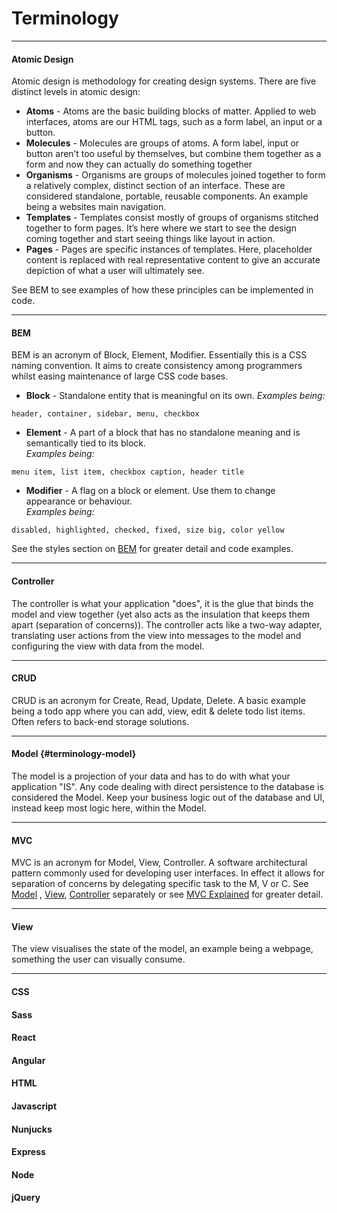 # Terminology

---

#### Atomic Design

Atomic design is methodology for creating design systems. There are five distinct levels in atomic design:

* **Atoms** - Atoms are the basic building blocks of matter. Applied to web interfaces, atoms are our HTML tags, such as a form label, an input or a button.
* **Molecules** - Molecules are groups of atoms. A form label, input or button aren’t too useful by themselves, but combine them together as a form and now they can actually do something together
* **Organisms** - Organisms are groups of molecules joined together to form a relatively complex, distinct section of an interface. These are considered standalone, portable, reusable components. An example being a websites main navigation.
* **Templates** - Templates consist mostly of groups of organisms stitched together to form pages. It’s here where we start to see the design coming together and start seeing things like layout in action.
* **Pages** - Pages are specific instances of templates. Here, placeholder content is replaced with real representative content to give an accurate depiction of what a user will ultimately see.

See BEM to see examples of how these principles can be implemented in code.

---

#### BEM

BEM is an acronym of Block, Element, Modifier. Essentially this is a CSS naming convention. It aims to create consistency among programmers whilst easing maintenance of large CSS code bases.

* **Block** - Standalone entity that is meaningful on its own.
  _Examples being:_

```
header, container, sidebar, menu, checkbox
```

* **Element** - A part of a block that has no standalone meaning and is semantically tied to its block.  
  _Examples being:_

```
menu item, list item, checkbox caption, header title
```

* **Modifier** - A flag on a block or element. Use them to change appearance or behaviour.  
  _Examples being:_

```
disabled, highlighted, checked, fixed, size big, color yellow
```

See the styles section on [BEM](/styles/bem.md "Link to BEM section") for greater detail and code examples.

---

#### Controller

The controller is what your application "does", it is the glue that binds the model and view together \(yet also acts as the insulation that keeps them apart \(separation of concerns\)\). The controller acts like a two-way adapter, translating user actions from the view into messages to the model and configuring the view with data from the model.

---

#### CRUD

CRUD is an acronym for Create, Read, Update, Delete. A basic example being a todo app where you can add, view, edit & delete todo list items. Often refers to back-end storage solutions.

---

#### Model {#terminology-model}

The model is a projection of your data and has to do with what your application "IS". Any code dealing with direct persistence to the database is considered the Model. Keep your business logic out of the database and UI, instead keep most logic here,  within the Model.

---

#### MVC

MVC is an acronym for Model, View, Controller. A software architectural pattern commonly used for developing user interfaces. In effect it allows for separation of concerns by delegating specific task to the M, V or C. See [Model](#model) , [View](#view), [Controller](#controller) separately or see [MVC Explained](/mvc/mvc_overview.md "Go to MVC Explained") for greater detail.

---

#### View

The view visualises the state of the model, an example being a webpage, something the user can visually consume.

---

#### 

#### CSS

#### Sass

#### React

#### Angular

#### HTML

#### Javascript

#### Nunjucks

#### Express

#### Node

#### jQuery



